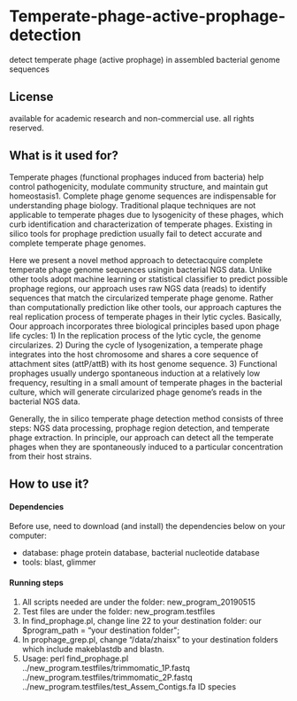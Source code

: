# Temperate-phage-active-prophage-detection
detect temperate phage (active prophage) in assembled bacterial genome sequences
## License
available for academic research and non-commercial use. all rights reserved.
## What is it used for?
Temperate phages (functional prophages induced from bacteria) help control pathogenicity, modulate community structure, and maintain gut homeostasis1. Complete phage genome sequences are indispensable for understanding phage biology. Traditional plaque techniques are not applicable to temperate phages due to lysogenicity of these phages, which curb identification and characterization of temperate phages. Existing in silico tools for prophage prediction usually fail to detect accurate and complete temperate phage genomes.

Here we present a novel method approach to detectacquire complete  temperate phage genome sequences usingin bacterial NGS data. Unlike other tools adopt machine learning or statistical classifier to predict possible prophage regions, our approach uses raw NGS data (reads) to identify sequences that match the circularized temperate phage genome. Rather than computationally prediction like other tools, our approach captures the real replication process of temperate phages in their lytic cycles. Basically, Oour approach incorporates three biological principles based upon phage life cycles: 1) In the replication process of the lytic cycle, the genome circularizes. 2) During the cycle of lysogenization, a temperate phage integrates into the host chromosome and shares a core sequence of attachment sites (attP/attB) with its host genome sequence. 3) Functional prophages usually undergo spontaneous induction at a relatively low frequency, resulting in a small amount of temperate phages in the bacterial culture, which will generate circularized phage genome’s reads in the bacterial NGS data. 

Generally, the in silico temperate phage detection method consists of three steps: NGS data processing, prophage region detection, and temperate phage extraction. In principle, our approach can detect all the temperate phages when they are spontaneously induced to a particular concentration from their host strains.
## How to use it?
#### Dependencies
Before use, need to download (and install) the dependencies below on your computer:

* database: phage protein database, bacterial nucleotide database
* tools: blast, glimmer
#### Running steps
1.	All scripts needed are under the folder:
new_program_20190515
2.	Test files are under the folder:
new_program.testfiles
3.	In find_prophage.pl, change line 22 to your destination folder:
our $program_path = “your destination folder";
4.	In prophage_grep.pl, change “/data/zhaisx” to your destination folders which include makeblastdb and blastn.
5.	Usage:
perl find_prophage.pl ../new_program.testfiles/trimmomatic_1P.fastq  ../new_program.testfiles/trimmomatic_2P.fastq ../new_program.testfiles/test_Assem_Contigs.fa ID species


